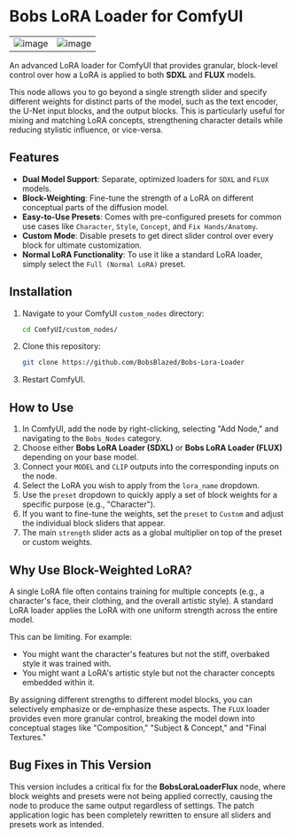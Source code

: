 # Bobs LoRA Loader for ComfyUI

|||
|---|---|
|![image](https://github.com/user-attachments/assets/7d5ad6ba-30ec-4c6c-8e80-37775bfad7e6)|![image](https://github.com/user-attachments/assets/fca84c9b-211e-41fc-86a9-583e187cd6f1)|

An advanced LoRA loader for ComfyUI that provides granular, block-level control over how a LoRA is applied to both **SDXL** and **FLUX** models.

This node allows you to go beyond a single strength slider and specify different weights for distinct parts of the model, such as the text encoder, the U-Net input blocks, and the output blocks. This is particularly useful for mixing and matching LoRA concepts, strengthening character details while reducing stylistic influence, or vice-versa.

## Features

-   **Dual Model Support**: Separate, optimized loaders for `SDXL` and `FLUX` models.
-   **Block-Weighting**: Fine-tune the strength of a LoRA on different conceptual parts of the diffusion model.
-   **Easy-to-Use Presets**: Comes with pre-configured presets for common use cases like `Character`, `Style`, `Concept`, and `Fix Hands/Anatomy`.
-   **Custom Mode**: Disable presets to get direct slider control over every block for ultimate customization.
-   **Normal LoRA Functionality**: To use it like a standard LoRA loader, simply select the `Full (Normal LoRA)` preset.

## Installation

1.  Navigate to your ComfyUI `custom_nodes` directory:
    ```bash
    cd ComfyUI/custom_nodes/
    ```
2.  Clone this repository:
    ```bash
    git clone https://github.com/BobsBlazed/Bobs-Lora-Loader
    ```
3.  Restart ComfyUI.

## How to Use

1.  In ComfyUI, add the node by right-clicking, selecting "Add Node," and navigating to the `Bobs_Nodes` category.
2.  Choose either **Bobs LoRA Loader (SDXL)** or **Bobs LoRA Loader (FLUX)** depending on your base model.
3.  Connect your `MODEL` and `CLIP` outputs into the corresponding inputs on the node.
4.  Select the LoRA you wish to apply from the `lora_name` dropdown.
5.  Use the `preset` dropdown to quickly apply a set of block weights for a specific purpose (e.g., "Character").
6.  If you want to fine-tune the weights, set the `preset` to `Custom` and adjust the individual block sliders that appear.
7.  The main `strength` slider acts as a global multiplier on top of the preset or custom weights.

## Why Use Block-Weighted LoRA?

A single LoRA file often contains training for multiple concepts (e.g., a character's face, their clothing, and the overall artistic style). A standard LoRA loader applies the LoRA with one uniform strength across the entire model.

This can be limiting. For example:
-   You might want the character's features but not the stiff, overbaked style it was trained with.
-   You might want a LoRA's artistic style but not the character concepts embedded within it.

By assigning different strengths to different model blocks, you can selectively emphasize or de-emphasize these aspects. The `FLUX` loader provides even more granular control, breaking the model down into conceptual stages like "Composition," "Subject & Concept," and "Final Textures."

## Bug Fixes in This Version

This version includes a critical fix for the **BobsLoraLoaderFlux** node, where block weights and presets were not being applied correctly, causing the node to produce the same output regardless of settings. The patch application logic has been completely rewritten to ensure all sliders and presets work as intended.
